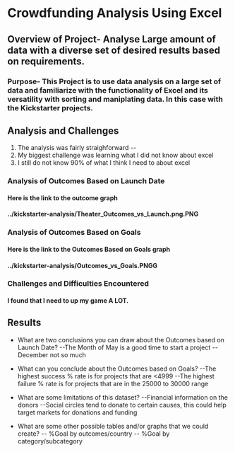 # Crowdfunding Analysis Using Excel

## Overview of Project- Analyse Large amount of data with a diverse set of desired results based on requirements.

### Purpose- This Project is to use data analysis on a large set of data and familiarize with the functionality of Excel and its versatility with sorting and maniplating data. In this case with the Kickstarter projects.

## Analysis and Challenges
 1. The analysis was fairly straighforward
--
 1. My biggest challenge was learning what I did not know about excel
 2. I still do not know 90% of what I think I need to about excel

### Analysis of Outcomes Based on Launch Date
#### Here is the link to the outcome graph
#### ../kickstarter-analysis/Theater_Outcomes_vs_Launch.png.PNG

### Analysis of Outcomes Based on Goals
#### Here is the link to the Outcomes Based on Goals graph
#### ../kickstarter-analysis/Outcomes_vs_Goals.PNGG

### Challenges and Difficulties Encountered
#### I found that I need to up my game A LOT.

## Results

- What are two conclusions you can draw about the Outcomes based on Launch Date?
--The Month of May is a good time to start a project
--December not so much

- What can you conclude about the Outcomes based on Goals?
--The highest success % rate is for projects that are <4999
--The highest failure % rate is for projects that are in the 25000 to 30000 range

- What are some limitations of this dataset?
--Financial information on the donors
--Social circles tend to donate to certain causes, this could help target markets for donations and funding

- What are some other possible tables and/or graphs that we could create?
-- %Goal by outcomes/country
-- %Goal by category/subcategory
